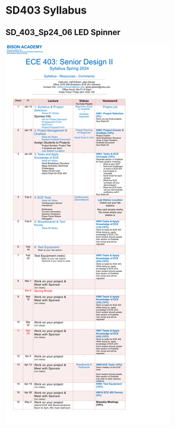 # SD403 Syllabus

## SD_403_Sp24_06 LED Spinner

![Syllabus](/SD403/Media/Images/Merged_document(1).png)
